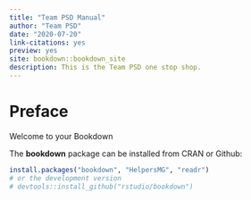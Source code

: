 ```yaml
--- 
title: "Team PSD Manual"
author: "Team PSD"
date: "2020-07-20"
link-citations: yes
preview: yes
site: bookdown::bookdown_site
description: This is the Team PSD one stop shop.
---
```


# Preface

Welcome to your Bookdown

The **bookdown** package can be installed from CRAN or Github:


```r
install.packages("bookdown", "HelpersMG", "readr")
# or the development version
# devtools::install_github("rstudio/bookdown")
```



